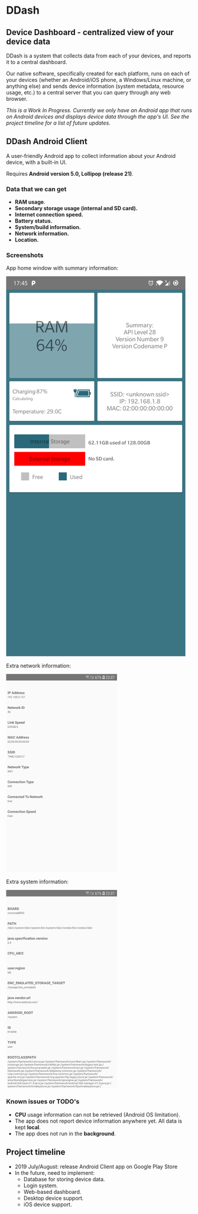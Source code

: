 # DDash


## Device Dashboard - centralized view of your device data

DDash is a system that collects data from each of your devices, and reports it to a central dashboard. 

Our native software, specifically created for each platform, runs on each of your devices (whether an Android/iOS phone, a Windows/Linux machine, or anything else) and sends device information (system metadata, resource usage, etc.) to a central server that you can query through any web browser.

*This is a Work In Progress. Currently we only have an Android app that runs on Android devices and displays device data through the app's UI. See the project timeline for a list of future updates.*


## DDash Android Client

A user-friendly Android app to collect information about your Android device, with a built-in UI.

Requires **Android version 5.0, Lollipop (release 21)**.

### Data that we can get
* **RAM usage**.
* **Secondary storage usage (internal and SD card).**
* **Internet connection speed.**
* **Battery status.**
* **System/build information.**
* **Network information.**
* **Location.**

### Screenshots
<p>App home window with summary information:</p>
<img alt="app home window" src=/images/homepage.png>

<p>Extra network information:</p>
<img alt="extra network info window" src=/images/device-2019-07-17-network-extra.png>

<p>Extra system information:</p>
<img alt="extra system info window" src=/images/device-2019-07-17-system-extra.png>

### Known issues or TODO's
* **CPU** usage information can not be retrieved (Android OS limitation).
* The app does not report device information anywhere yet. All data is kept **local**.
* The app does not run in the **background**.


## Project timeline

* 2019 July/August: release Android Client app on Google Play Store
* In the future, need to implement:
  * Database for storing device data.
  * Login system.
  * Web-based dashboard.
  * Desktop device support.
  * iOS device support.
